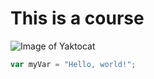 # This is a course
![Image of Yaktocat](https://octodex.github.com/images/yaktocat.png)
``` javascript
var myVar = "Hello, world!";
```
